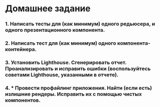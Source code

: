 # Домашнее задание

### 1. Написать тесты для (как минимум) одного редьюсера, и одного презентационного компонента.
### 2. Написать тест для (как минимум) одного компонента-контейнера.
### 3. Установить Lighthouse. Сгенерировать отчет. Проанализировать и исправить ошибки (воспользуйтесь советами Lighthouse, указанными в отчете).
### 4. * Провести профайлинг приложения. Найти (если есть) излишние рендеры. Исправить их с помощью чистых компонентов.
